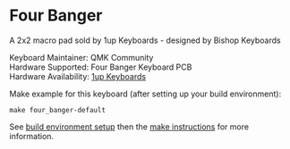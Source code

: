 Four Banger
===

A 2x2 macro pad sold by 1up Keyboards - designed by Bishop Keyboards

Keyboard Maintainer: QMK Community  
Hardware Supported: Four Banger Keyboard PCB  
Hardware Availability: [1up Keyboards](https://1upkeyboards.com/)

Make example for this keyboard (after setting up your build environment):

    make four_banger-default

See [build environment setup](https://docs.qmk.fm/build_environment_setup.html) then the [make instructions](https://docs.qmk.fm/make_instructions.html) for more information.